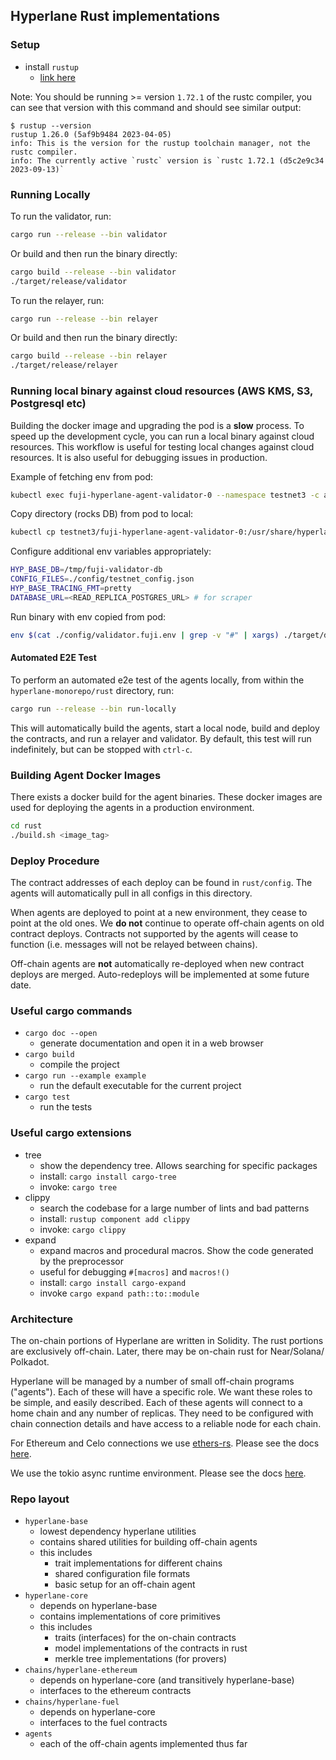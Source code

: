 ## Hyperlane Rust implementations

### Setup

- install `rustup`
  - [link here](https://rustup.rs/)

Note: You should be running >= version `1.72.1` of the rustc compiler, you can see that version with this command and
should see similar output:

```
$ rustup --version
rustup 1.26.0 (5af9b9484 2023-04-05)
info: This is the version for the rustup toolchain manager, not the rustc compiler.
info: The currently active `rustc` version is `rustc 1.72.1 (d5c2e9c34 2023-09-13)`
```

### Running Locally

To run the validator, run:

```bash
cargo run --release --bin validator
```

Or build and then run the binary directly:

```bash
cargo build --release --bin validator
./target/release/validator
```

To run the relayer, run:

```bash
cargo run --release --bin relayer
```

Or build and then run the binary directly:

```bash
cargo build --release --bin relayer
./target/release/relayer
```

### Running local binary against cloud resources (AWS KMS, S3, Postgresql etc)

Building the docker image and upgrading the pod is a **slow** process. To speed up the development cycle, you can run a local binary against cloud resources.
This workflow is useful for testing local changes against cloud resources. It is also useful for debugging issues in production.

Example of fetching env from pod:

```bash
kubectl exec fuji-hyperlane-agent-validator-0 --namespace testnet3 -c agent -- printenv > ./config/validator.fuji.env
```

Copy directory (rocks DB) from pod to local:

```bash
kubectl cp testnet3/fuji-hyperlane-agent-validator-0:/usr/share/hyperlane /tmp/fuji-validator-db
```

Configure additional env variables appropriately:

```bash
HYP_BASE_DB=/tmp/fuji-validator-db
CONFIG_FILES=./config/testnet_config.json
HYP_BASE_TRACING_FMT=pretty
DATABASE_URL=<READ_REPLICA_POSTGRES_URL> # for scraper
```

Run binary with env copied from pod:

```bash
env $(cat ./config/validator.fuji.env | grep -v "#" | xargs) ./target/debug/validator
```

#### Automated E2E Test

To perform an automated e2e test of the agents locally, from within the `hyperlane-monorepo/rust` directory, run:

```bash
cargo run --release --bin run-locally
```

This will automatically build the agents, start a local node, build and deploy the contracts, and run a relayer and
validator. By default, this test will run indefinitely, but can be stopped with `ctrl-c`.

### Building Agent Docker Images

There exists a docker build for the agent binaries. These docker images are used for deploying the agents in a
production environment.

```bash
cd rust
./build.sh <image_tag>
```

### Deploy Procedure

The contract addresses of each deploy can be found in `rust/config`. The agents will
automatically pull in all configs in this directory.

When agents are deployed to point at a new environment, they cease to point at
the old ones. We **do not** continue to operate off-chain agents on old contract
deploys. Contracts not supported by the agents will cease to function (i.e.
messages will not be relayed between chains).

Off-chain agents are **not** automatically re-deployed when new contract deploys
are merged. Auto-redeploys will be implemented at some future date.

### Useful cargo commands

- `cargo doc --open`
  - generate documentation and open it in a web browser
- `cargo build`
  - compile the project
- `cargo run --example example`
  - run the default executable for the current project
- `cargo test`
  - run the tests

### Useful cargo extensions

- tree
  - show the dependency tree. Allows searching for specific packages
  - install: `cargo install cargo-tree`
  - invoke: `cargo tree`
- clippy
  - search the codebase for a large number of lints and bad patterns
  - install: `rustup component add clippy`
  - invoke: `cargo clippy`
- expand
  - expand macros and procedural macros. Show the code generated by the preprocessor
  - useful for debugging `#[macros]` and `macros!()`
  - install: `cargo install cargo-expand`
  - invoke `cargo expand path::to::module`

### Architecture

The on-chain portions of Hyperlane are written in Solidity. The rust portions are
exclusively off-chain. Later, there may be on-chain rust for Near/Solana/
Polkadot.

Hyperlane will be managed by a number of small off-chain programs ("agents"). Each
of these will have a specific role. We want these roles to be simple, and
easily described. Each of these agents will connect to a home chain and any
number of replicas. They need to be configured with chain connection details
and have access to a reliable node for each chain.

For Ethereum and Celo connections we use
[ethers-rs](https://github.com/gakonst/ethers-rs). Please see the docs
[here](https://docs.rs/ethers/0.2.0/ethers/).

We use the tokio async runtime environment. Please see the docs
[here](https://docs.rs/tokio/1.1.0/tokio/).

### Repo layout

- `hyperlane-base`
  - lowest dependency hyperlane utilities
  - contains shared utilities for building off-chain agents
  - this includes
    - trait implementations for different chains
    - shared configuration file formats
    - basic setup for an off-chain agent
- `hyperlane-core`
  - depends on hyperlane-base
  - contains implementations of core primitives
  - this includes
    - traits (interfaces) for the on-chain contracts
    - model implementations of the contracts in rust
    - merkle tree implementations (for provers)
- `chains/hyperlane-ethereum`
  - depends on hyperlane-core (and transitively hyperlane-base)
  - interfaces to the ethereum contracts
- `chains/hyperlane-fuel`
  - depends on hyperlane-core
  - interfaces to the fuel contracts
- `agents`
  - each of the off-chain agents implemented thus far
